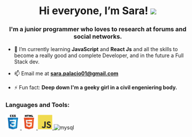 <h1 align="center"> Hi everyone, I’m Sara! <img src="https://raw.githubusercontent.com/MartinHeinz/MartinHeinz/master/wave.gif" width="30px"> </h1>


<h3 align="center">I'm a junior programmer who loves to research at forums and social networks.</h3>

- 🌱 I’m currently learning **JavaScript** and **React Js** and all the skills to become a really good and complete Developer, and in the future a Full Stack dev. 

- 📫 Email me at **sara.palacio01@gmail.com**

- ⚡ Fun fact:  **Deep down I'm a geeky girl in a civil engeniering body.**


<h3 align="left">Languages and Tools:</h3>
<p align="left"> <a href="https://www.w3schools.com/css/" target="_blank"> <img src="https://raw.githubusercontent.com/devicons/devicon/master/icons/css3/css3-original-wordmark.svg" alt="css3" width="40" height="40"/> </a> <a href="https://www.w3.org/html/" target="_blank"> <img src="https://raw.githubusercontent.com/devicons/devicon/master/icons/html5/html5-original-wordmark.svg" alt="html5" width="40" height="40"/> </a> <a href="https://developer.mozilla.org/en-US/docs/Web/JavaScript" target="_blank"> <img src="https://raw.githubusercontent.com/devicons/devicon/master/icons/javascript/javascript-original.svg" alt="javascript" width="40" height="40"/> </a>   
      <img src="https://cdn.jsdelivr.net/gh/devicons/devicon/icons/mysql/mysql-original-wordmark.svg" alt="mysql" width="40" height="40"/>
</p>



<!---
sarapalac10/sarapalac10 is a ✨ special ✨ repository because its `README.md` (this file) appears on your GitHub profile.
You can click the Preview link to take a look at your changes.
--->
